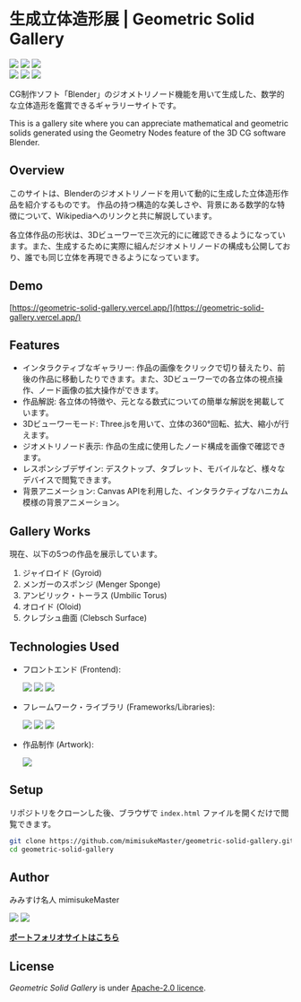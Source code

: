 # 生成立体造形展 | Geometric Solid Gallery
[<img src="https://img.shields.io/github/stars/mimisukeMaster/geometric-solid-gallery?&logo=github">](https://github.com/mimisukeMaster/geometric-solid-gallery/stargazers)
[<img src="https://img.shields.io/badge/issues-welcome-green">](https://github.com/mimisukeMaster/geometric-solid-gallery/issues)
[<img  src="https://img.shields.io/hexpm/l/plug?color=red&logo=apache">](https://www.apache.org/licenses/)<br>
[<img src="https://img.shields.io/badge/deployed%20to-Vercel-brightgreen?logo=vercel">](https://github.com/mimisukeMaster/geometric-solid-gallery/deployments)
<img src="https://img.shields.io/github/repo-size/mimisukeMaster/geometric-solid-gallery?logo=gitlfs&color=ff69b4">
[<img src="https://img.shields.io/static/v1?label=&message=Open%20in%20Visual%20Studio%20Code&color=007acc&style=flat">](https://github.dev/mimisukeMaster/geometric-solid-gallery)

CG制作ソフト「Blender」のジオメトリノード機能を用いて生成した、数学的な立体造形を鑑賞できるギャラリーサイトです。

This is a gallery site where you can appreciate mathematical and geometric solids generated using the Geometry Nodes feature of the 3D CG software Blender.

## Overview

このサイトは、Blenderのジオメトリノードを用いて動的に生成した立体造形作品を紹介するものです。
作品の持つ構造的な美しさや、背景にある数学的な特徴について、Wikipediaへのリンクと共に解説しています。

各立体作品の形状は、3Dビューワーで三次元的にに確認できるようになっています。また、生成するために実際に組んだジオメトリノードの構成も公開しており、誰でも同じ立体を再現できるようになっています。

## Demo

[https://geometric-solid-gallery.vercel.app/](https://geometric-solid-gallery.vercel.app/)

## Features

- インタラクティブなギャラリー: 作品の画像をクリックで切り替えたり、前後の作品に移動したりできます。また、3Dビューワーでの各立体の視点操作、ノード画像の拡大操作ができます。
- 作品解説: 各立体の特徴や、元となる数式についての簡単な解説を掲載しています。
- 3Dビューワーモード: Three.jsを用いて、立体の360°回転、拡大、縮小が行えます。
- ジオメトリノード表示: 作品の生成に使用したノード構成を画像で確認できます。
- レスポンシブデザイン: デスクトップ、タブレット、モバイルなど、様々なデバイスで閲覧できます。
- 背景アニメーション: Canvas APIを利用した、インタラクティブなハニカム模様の背景アニメーション。

## Gallery Works

現在、以下の5つの作品を展示しています。

1.  ジャイロイド (Gyroid)
2.  メンガーのスポンジ (Menger Sponge)
3.  アンビリック・トーラス (Umbilic Torus)
4.  オロイド (Oloid)
5.  クレブシュ曲面 (Clebsch Surface)

## Technologies Used
- フロントエンド (Frontend): 

    <img src="https://img.shields.io/badge/-HTML-333.svg?logo=html5&style=flat"> <img src="https://img.shields.io/badge/-CSS-ff69b4.svg?logo=html&style=flat"> <img src="https://img.shields.io/badge/Javascript-276DC3.svg?logo=javascript&style=flat">

- フレームワーク・ライブラリ (Frameworks/Libraries):

    <img src="https://img.shields.io/badge/-Tailwind CSS-33339F.svg?logo=Tailwindcss&style=flat"> <img src="https://img.shields.io/badge/-Google Fonts-e0ffff.svg?logo=googlefonts&style=flat"> <img src="https://img.shields.io/badge/-Three.js-fff.svg?logo=three.js&logoColor=black&style=flat">
- 作品制作 (Artwork):

    <img src="https://img.shields.io/badge/-Blender-2b4b9a.svg?logo=Blender&style=flat">

## Setup

リポジトリをクローンした後、ブラウザで `index.html` ファイルを開くだけで閲覧できます。

```bash
git clone https://github.com/mimisukeMaster/geometric-solid-gallery.git
cd geometric-solid-gallery
```

## Author
みみすけ名人 mimisukeMaster

[<img src="https://img.shields.io/badge/-X-X.svg?style=flat-square&logo=X&logoColor=white&color=black">](https://x.com/mimisukeMaster)
[<img src="https://img.shields.io/badge/-ArtStation-artstation.svg?&style=flat-square&logo=artstation&logoColor=blue&color=gray">](https://www.artstation.com/mimisukemaster)

[**ポートフォリオサイトはこちら**](https://mimisukemaster.vercel.app/)

## License
*Geometric Solid Gallery* is under [Apache-2.0 licence](/LICENSE).